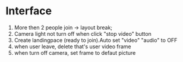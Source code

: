 # Interface

1. More then 2 people join -> layout break;
2. Camera light not turn off when click "stop video" button
3. Create landingpace (ready to join).Auto set "video" "audio" to OFF
4. when user leave, delete that's user video frame
5. when turn off camera, set frame to defaut picture
